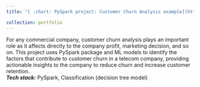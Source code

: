```yaml
---
title: "[ :chart: PySpark project: Customer Churn Analysis example](https://github.com/hdlinhnguyen/Customer-Churn-Analysis-Project)"

collection: portfolio
---
```


For any commercial company, customer churn analysis plays an important role as it affects directly to the company profit, marketing decision, and so on. This project uses PySpark package and ML models to identify the factors that contribute to customer churn in a telecom company, providing actionable insights to the company to reduce churn and increase customer retention.
<br> ***Tech stack:*** PySpark, Classification (decision tree model)
